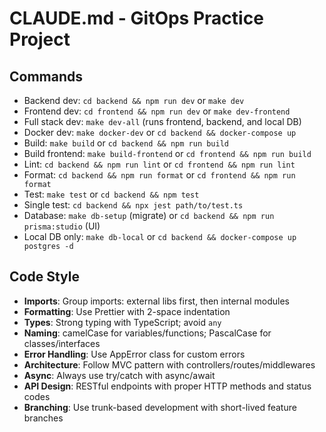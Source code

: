 # CLAUDE.md - GitOps Practice Project

## Commands
- Backend dev: `cd backend && npm run dev` or `make dev`
- Frontend dev: `cd frontend && npm run dev` or `make dev-frontend`
- Full stack dev: `make dev-all` (runs frontend, backend, and local DB)
- Docker dev: `make docker-dev` or `cd backend && docker-compose up`
- Build: `make build` or `cd backend && npm run build`
- Build frontend: `make build-frontend` or `cd frontend && npm run build`
- Lint: `cd backend && npm run lint` or `cd frontend && npm run lint`
- Format: `cd backend && npm run format` or `cd frontend && npm run format`
- Test: `make test` or `cd backend && npm test`
- Single test: `cd backend && npx jest path/to/test.ts`
- Database: `make db-setup` (migrate) or `cd backend && npm run prisma:studio` (UI)
- Local DB only: `make db-local` or `cd backend && docker-compose up postgres -d`

## Code Style
- **Imports**: Group imports: external libs first, then internal modules
- **Formatting**: Use Prettier with 2-space indentation
- **Types**: Strong typing with TypeScript; avoid `any`
- **Naming**: camelCase for variables/functions; PascalCase for classes/interfaces
- **Error Handling**: Use AppError class for custom errors
- **Architecture**: Follow MVC pattern with controllers/routes/middlewares
- **Async**: Always use try/catch with async/await
- **API Design**: RESTful endpoints with proper HTTP methods and status codes
- **Branching**: Use trunk-based development with short-lived feature branches
